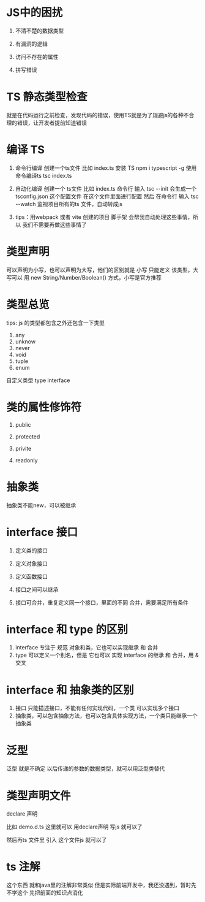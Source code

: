 # JS中的困扰

1. 不清不楚的数据类型
<script>
  let welcome = 'hello'
  welcome() // 这个时候会报错 typeError welcome is not a function
</script>
2. 有漏洞的逻辑
<script>
  const str = Date.now() % 2 ? '奇数' : '偶数'
  if(str !== '奇数'){
    alert('hello')
  }else if(str === '偶数'){
    alert('1')
  }
</script>
3. 访问不存在的属性
<script>
  const obj = {name:'yang',age:16}
  const arr = obj.nmae
</script>
4. 拼写错误
<script>
  const message = 'hello,world'
  message.toUperCase()
</script>

# TS 静态类型检查

就是在代码运行之前检查，发现代码的错误，使用TS就是为了规避js的各种不合理的错误，让开发者提前知道错误

# 编译 TS

1. 命令行编译
   创建一个ts文件 比如 index.ts
   安装 TS npm i typescript -g
   使用命令编译ts tsc index.ts

2. 自动化编译
   创建一个 ts文件 比如 index.ts
   命令行 输入 tsc --init 会生成一个 tsconfig.json 这个配置文件 在这个文件里面进行配置
   然后 在命令行 输入 tsc --watch 监视项目所有的ts 文件，自动转成js

3. tips：用webpack 或者 vite 创建的项目 脚手架 会帮我自动处理这些事情，所以 我们不需要再做这些事情了

# 类型声明

可以声明为小写，也可以声明为大写，他们的区别就是 小写 只能定义 该类型，大写可以 用 new String/Number/Boolean() 方式，小写是官方推荐

<script>
  let a:string // a 只能定义字符串的数据类型
  let b:number // b 只能定义数字类型
  let c:boolean // c 只能定义布尔类型

  a = 18 // 报错
  a = 'str' // 可以

  // type fnc = function(a:number):number{} 
  // function count():fnc{

  // }

  function count(x:number,y:number):number{
    return x + y
  }
  count(1,2) // 这里只能传两个参数 两个参数都只能传数字类型，并且 函数返回的值也只能是数字类型
</script>

# 类型总览

tips: js 的类型都包含之外还包含一下类型

1. any
2. unknow
3. never
4. void
5. tuple
6. enum

自定义类型
type
interface

<script>
一 // any类型的变量可以赋值给任意类型的变量，这是一个坑比如：
let a:any
a = false
let b: string
b = a // 这是可以赋值成功的 但是这个是有问题的 因为b明确是一个string 类型

二 // unknow  数据类型就是安全的any 类型 没有上面的坑 但是会有一个问题
// 为了避免 所有的都不能赋值成功  我们给它加一个判断
if(typeof a === 'string' ){
  b = a
}
b = a as string

三 // never 不能有返回值  通常用于函数   就是不能写return   不能正常结束

四 // void 通常也用于函数   返回undefined   void 可以接受，其他不行
// void 和 undefined 的区别 就是  void 返回的undefined   不能拿着返回的结果去做后续的操作，而undefined数据类型  返回的结果  可以去做后续的操作


五 // object 和Object  小写的
let person:object // 可以存 非基本类型
person={} [] function(){} // 等等

let person:Object // 可以调用到Object方法的类型，基本上都可以存

5.1 // 定义对象
let person:{name:string,age?:number}
person = {name:'1',age:13} // 这里必须写name 和 age  因为 上面限制了,? 代表可写可不写

5.2 // 定义函数 下面代码表示 给count函数做ts限制
//必须是一个函数 而且 它的入参 也必须只有一个值  并且这个值的数据类型 是数字
// 并且这个函数返回的值 必须是数字类型
let count:(a:number) => number
count = function(a:number):number{
  return a
}
count(1) // 只能传数字类型

5.3 // 定义数组
let arr: string[] // 这个表示 数组  里面只能接受字符串
let arrTwo: Array<number> // 这个表示数组里面只能接受数字
arr = ['a','b',100] // 这里写100  报错 因为上面定义 接受字符串

六 // tuple 元祖  就是规定了固定的数据类型的数组
let arr1:[string,number] // 这里就是元祖  规定只能定义 两个数据   第一个数据类型是字符串  第二个 数据类型 是数字
let arr2:[string,...number[]] // 这个是可以接受无数多个 数字数据类型

七 // 枚举 enum  将 相关的 做成枚举  一般用于做判断， 数字枚举  一般从1开始递增
// 数字枚举
enum A {
  up,
  down,
  left,
  right
}
// 字符串枚举
enum A {
  up='up', 
  down='down',
  left='left',
  right='right'
}

八 // type 类型
type status = number | string // 这里是自定义一个类型  下面data接受的值 必须是满足status的条件
function person(data:status){
  console.log(data)
}

type area = {
  height:number,
  width:number
}
let A:area

// 特殊情况
type logFnc = () => void // 自定义一个类型   它的限制是一个函数 并且函数的返回值是void

const A:logFnc = function(){
  return 66 // 正常这里的返回值应该是 return undefined 或者不写  但是这里就可以返回所有
}
// 下面这个会报错，不能拿这个返回值做操作，因为限制了是void   如果是undefined 就可以
if(A){

}
</script>

# 类的属性修饰符

<!-- 这个修饰符它是类内部 和 外部 都可以访问的 不管是属性还是方法 -->

1. public
<!-- 受保护的修饰符 类内部可以访问，外部不能访问，但是可以通过调用方法的形式访问 -->
2. protected
<!-- 私有的修饰符  类内部能访问，外部不能访问 -->
3. privite
<!-- 只读的，只能看，不能修改 -->
4. readonly

# 抽象类

抽象类不能new，可以被继承

<script>
  abstract class package {
    // 构造方法
    // weight:number
    // constructor(weight:number){
    //   this.weight = weight
    // }
    constructor(public weight:number){} // 这个是构造器的简写形式

    // 抽象方法
    abstract calculate():number
    // 具体方法
    printPackage(){
      console.log(`${this.weight},${this.calculate}`)
    }

  }
  // const v1 = new package() // 这里是不能new 的  因为是一个 抽象类

  // 继承抽象类

  class standarPackage extends package {
    constructor(weight:number,public unitPrice:number){
      super(weight)
    }
    calculate():number{
      return this.weight * this.unitPrice
    }
  }

  const v1 = new standarPackage(10,5)
  v1.printPackage()
</script>

# interface 接口

1. 定义类的接口
<script>
  // 这里定义了一个person 的规范
  // 要求必须有 name,age属性 和 speak 方法
  interface person {
    name:string,
    age:number,
    speak(n:number):void
  }
  // 这里我们用 person 去 限制 student 类
  class student implements person {
    constructor(public name:string,public age:number){}
    speak(n:number):void{
      console.log(`${n},${this.name},${this.age}`)
    }
  }
  // 这里我们实例化的时候  必须传递 姓名 年龄属性 数据类型也必须一致
  const v1 = new student('张三',18)
  // 这里调用方法的时候 必须只能传一个参数  数据类型是数字类型
  v1.speak(2)
</script>

2. 定义对象接口

<script>
  // 这里定义了一个对象接口，要求name,sex,age 三个属性 和 一个 run 方法
  // 其中 sex属性 是只读的，不能用实例化对象修改
  // age 属性 是可选的，可传可不传
  // run 方法 必须接口一个参数 而且数据类型 是数字
  interface user {
    name:string,
    readonly sex:string // 只读属性
    age?:number // 可选
    run:(n:number) => void
  }
  // 这里用 user 接口 去规范 worker 对象
  const worker:user = {
    name:'张三',
    sex:'男',
    age:18,
    run(n){
      console.log(n)
    }
  }
  // 这里调用 run 方法的时候 必须传一个数字类型参数
  user.run(200)
</script>

3. 定义函数接口

<script>
  interface count {
    (a:number,b:number):number
  }

  const counter:count = (x,y) => {
    return x * y
  }
</script>

4. 接口之间可以继承

<script>
  // 接口继承以后 使用 继承以后得规范 必须满足所有的条件
  interface user {
    name:string,
    age?:number // 可选
  }

  interface test extends user {
    weight:number
  }
  const stu:test = {
    name:'张三',
    age:17,
    weight:110
  }
</script>

5. 接口可合并，重复定义同一个接口，里面的不同 合并，需要满足所有条件

# interface 和 type 的区别

1. interface 专注于 规范 对象和类，它也可以实现继承 和 合并
2. type 可以定义一个别名，但是 它也可以 实现 interface 的继承 和 合并，用 & 交叉

# interface 和 抽象类的区别

1. 接口 只能描述接口，不能有任何实现代码，一个类 可以实现多个接口
2. 抽象类，可以包含抽象方法，也可以包含具体实现方法，一个类只能继承一个抽象类

# 泛型

泛型 就是不确定 以后传递的参数的数据类型，就可以用泛型类替代

<script>
  function loadData<T>(data:T){
    console.log(data)
  }
  loadData<number>(100)
  loadData<string>('张三')
</script>
<!-- 泛型可以有多个 -->
<script>
  function loadData<T,U>(data:T,data1:U){
    console.log(data,data1)
  }
  loadData<number,boolean>(100,true)
</script>

<!-- 泛型接口 -->

<script>
  interface person<T> {
    name:string,
    info:T
  }

  type v1 = {
    title:string
  }
// 这个info  有可能是 数字类型 字符串类型等等
  const user:person<v1> = {
    name:'张三',
    info:{
      title:'ceshi'
    }
  }
</script>

# 类型声明文件

declare 声明

比如 demo.d.ts 这里就可以 用declare声明 写js 就可以了

然后再ts 文件里 引入 这个文件js 就可以了

# ts 注解

这个东西 就和java里的注解非常类似 但是实际前端开发中，我还没遇到，暂时先不学这个
先把前面的知识点消化
